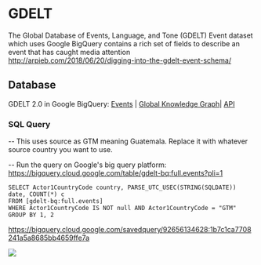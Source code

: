 # GDELT

The Global Database of Events, Language, and Tone (GDELT) Event dataset which uses Google BigQuery contains a rich set of fields to describe an event that has caught media attention  http://arpieb.com/2018/06/20/digging-into-the-gdelt-event-schema/  

## Database
GDELT 2.0 in Google BigQuery: [Events](https://bigquery.cloud.google.com/table/gdelt-bq:gdeltv2.events) | [Global Knowledge Graph](https://bigquery.cloud.google.com/table/gdelt-bq:gdeltv2.gkg)| [API](https://blog.gdeltproject.org/gdelt-geo-2-0-api-debuts/)

### SQL Query 

-- This uses source as GTM meaning Guatemala. Replace it with whatever source country you want to use.

-- Run the query on Google's big query platform: https://bigquery.cloud.google.com/table/gdelt-bq:full.events?pli=1

~~~
SELECT Actor1CountryCode country, PARSE_UTC_USEC(STRING(SQLDATE)) date, COUNT(*) c
FROM [gdelt-bq:full.events]
WHERE Actor1CountryCode IS NOT null AND Actor1CountryCode = "GTM" 
GROUP BY 1, 2
~~~


https://bigquery.cloud.google.com/savedquery/92656134628:1b7c1ca7708241a5a8685bb4659ffe7a


![](https://user-images.githubusercontent.com/15719191/56752035-5240d980-677f-11e9-9b4d-4e77f96b9474.png)
